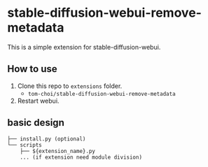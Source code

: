 # stable-diffusion-webui-remove-metadata

This is a simple extension for stable-diffusion-webui.

## How to use


1. Clone this repo to `extensions` folder.
   - `tom-choi/stable-diffusion-webui-remove-metadata`
2. Restart webui.

## basic design
```
├── install.py (optional)
└── scripts
    ├── ${extension_name}.py
    ... (if extension need module division)
```
